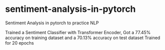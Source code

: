 # sentiment-analysis-in-pytorch
Sentiment Analysis in pytorch to practice NLP

Trained a Sentiment Classifier with Transformer Encoder, Got a 77.45% accuracy on training dataset and a 70.13% accuracy on test dataset
Trained for 20 epochs